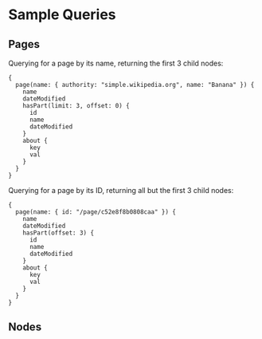 Sample Queries
==============

Pages
-----

Querying for a page by its name, returning the first 3 child nodes:

    {
      page(name: { authority: "simple.wikipedia.org", name: "Banana" }) {
        name
        dateModified
        hasPart(limit: 3, offset: 0) {
          id
          name
          dateModified
        }
        about {
          key
          val
        }
      }
    }

Querying for a page by its ID, returning all but the first 3 child nodes:

    {
      page(name: { id: "/page/c52e8f8b0808caa" }) {
        name
        dateModified
        hasPart(offset: 3) {
          id
          name
          dateModified
        }
        about {
          key
          val
        }
      }
    }


Nodes
-----

